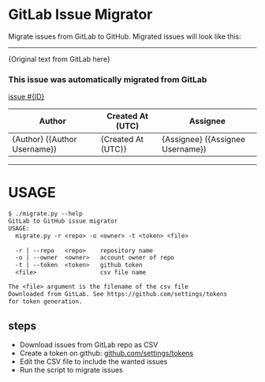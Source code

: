 # GitLab Issue Migrator

Migrate issues from GitLab to GitHub. Migrated issues will look like this:

----
{Original text from GitLab here}

### This issue was automatically migrated from GitLab

[issue #{ID}]()

|Author|Created At (UTC)|Assignee|
|-|-|-|
|{Author} ({Author Username})|{Created At (UTC)}|{Assignee} ({Assignee Username})|"""

---- 

# USAGE
```txt
$ ./migrate.py --help
GitLab to GitHub issue migrator
USAGE:
  migrate.py -r <repo> -o <owner> -t <token> <file>
  
  -r | --repo   <repo>    repository name
  -o | --owner  <owner>   account owner of repo
  -t | --token  <token>   github token
  <file>                  csv file name

The <file> argument is the filename of the csv file
Downloaded from GitLab. See https://github.com/settings/tokens
for token generation.
```

## steps
- Download issues from GitLab repo as CSV
- Create a token on github: [github.com/settings/tokens](https://github.com/settings/tokens)
- Edit the CSV file to include the wanted issues
- Run the script to migrate issues
